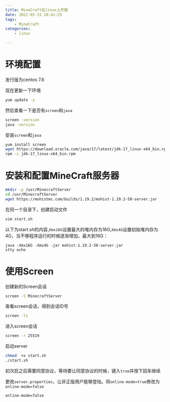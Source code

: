 ```yaml
---
title: MineCraft在linux上开服
date: 2022-05-31 18:41:25
tags:
    - MineCraft
categories:
    - linux

---
```




# 环境配置

发行版为centos 7.6

现在更新一下环境

```bash
yum update -y
```

然后查看一下是否有`screen`和`java`

```bash
screen -version
java -version
```

安装`screen`和`java`

```bash
yum install screen
wget https://download.oracle.com/java/17/latest/jdk-17_linux-x64_bin.rpm
rpm -i jdk-17_linux-x64_bin.rpm
```

<!--more-->

# 安装和配置MineCraft服务器

```bash
mkdir -p /usr/MinecraftServer
cd /usr/MinecraftServer
wget https://mohistmc.com/builds/1.19.2/mohist-1.19.2-50-server.jar
```

在同一个目录下，创建启动文件

```bash
vim start.sh
```

以下为start.sh的内容,`Xmx16G`设置最大的堆内存为16G,`Xms4G`设置初始堆内存为4G，当不够程序运行的时候逐渐增加，最大到16G：

```
java -Xmx16G -Xms4G -jar mohist-1.19.2-50-server.jar
stty echo
```

# 使用Screen

创建新的Screen会话

```bash
screen -S MinecraftServer
```

查看screen会话，得到会话ID号

```bash
screen -ls
```

进入screen会话

```bash
screen -r 25519
```

启动server

```bash
chmod  +x start.sh
./start.sh
```

初次启之后需要同意协议，等待要让同意协议的时候，键入`true`并按下回车继续

更改`server.properties`，让非正版用户能够登陆。将`online-mode=true`修改为`online-mode=false`

```bash
online-mode=false
```